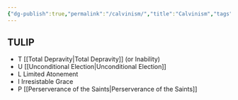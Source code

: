 ```yaml
---
{"dg-publish":true,"permalink":"/calvinism/","title":"Calvinism","tags":["theology"],"created":"2022-08-03","updated":"2024-02-19"}
---
```



## TULIP

- T [[Total Depravity\|Total Depravity]] (or Inability)
- U [[Unconditional Election\|Unconditional Election]]
- L Limited Atonement
- I Irresistable Grace
- P [[Perserverance of the Saints\|Perserverance of the Saints]]

